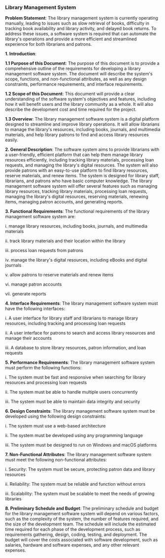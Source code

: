 ### Library Management System 

**Problem Statement**: The library management system is currently operating manually, leading to issues such as slow retrieval of books, difficulty in tracking book availability and library activity, and delayed book returns. To address these issues, a software system is required that can automate the library's operations and provide a more efficient and streamlined experience for both librarians and patrons.

**1. Introduction**:

**1.1 Purpose of this Document**: The purpose of this document is to provide a comprehensive outline of the requirements for developing a library management software system. The document will describe the system's scope, functions, and non-functional attributes, as well as any design constraints, performance requirements, and interface requirements.

**1.2 Scope of this Document**: This document will provide a clear understanding of the software system's objectives and features, including how it will benefit users and the library community as a whole. It will also describe the development cost and time required for the project.

**1.3 Overview**: The library management software system is a digital platform designed to streamline and improve library operations. It will allow librarians to manage the library's resources, including books, journals, and multimedia materials, and help library patrons to find and access library resources easily.

**2. General Description**: The software system aims to provide librarians with a user-friendly, efficient platform that can help them manage library resources efficiently, including tracking library materials, processing loan requests, and managing the library's digital resources. The system will also provide patrons with an easy-to-use platform to find 
library resources, reserve materials, and renew items. The system is designed for library staff, librarians, and patrons who have basic computer knowledge. The library management software system will offer several features such as managing library resources, tracking library materials, processing loan requests, managing the library's digital resources,
reserving materials, renewing items, managing patron accounts, and generating reports.

**3. Functional Requirements**: The functional requirements of the library management software system are:

i. manage library resources, including books, journals, and multimedia materials

ii. track library materials and their location within the library

iii. process loan requests from patrons

iv. manage the library's digital resources, including eBooks and digital journals

v. allow patrons to reserve materials and renew items

vi. manage patron accounts

vii. generate reports

**4. Interface Requirements**: The library management software system must have the following interfaces:

i. A user interface for library staff and librarians to manage library resources, including tracking and processing loan requests

ii. A user interface for patrons to search and access library resources and manage their accounts

iii. A database to store library resources, patron information, and loan requests

**5. Performance Requirements**: The library management software system must perform the following functions:

i. The system must be fast and responsive when searching for library resources and processing loan requests

ii. The system must be able to handle multiple users concurrently

iii. The system must be able to maintain data integrity and security

**6. Design Constraints**: The library management software system must be developed using the following design constraints:

i. The system must use a web-based architecture

ii. The system must be developed using any programming language

iii. The system must be designed to run on Windows and macOS platforms

**7. Non-Functional Attributes**: The library management software system must meet the following non-functional attributes:

i. Security: The system must be secure, protecting patron data and library resources

ii. Reliability: The system must be reliable and function without errors

iii. Scalability: The system must be scalable to meet the needs of growing libraries

**8. Preliminary Schedule and Budget**: The preliminary schedule and budget for the library management software system will depend on various factors, such as the
complexity of the system, the number of features required, and the size of the development team. The schedule will include the estimated 
time required for each phase of the development process, such as requirements gathering, design, coding, testing, and deployment. The budget 
will cover the costs associated with software development, such as salaries, hardware and software expenses, and any other relevant expenses. 



